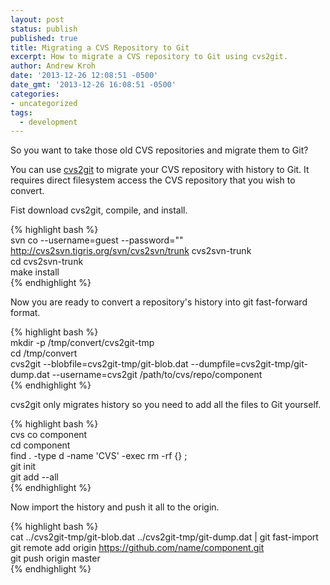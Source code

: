 ```yaml
---
layout: post
status: publish
published: true
title: Migrating a CVS Repository to Git
excerpt: How to migrate a CVS repository to Git using cvs2git.
author: Andrew Kroh
date: '2013-12-26 12:08:51 -0500'
date_gmt: '2013-12-26 16:08:51 -0500'
categories:
- uncategorized
tags:
  - development
---
```

So you want to take those old CVS repositories and migrate them to Git?

You can use [cvs2git](http://cvs2svn.tigris.org/cvs2git.html) to migrate your
CVS repository with history to Git. It requires direct filesystem access the CVS
repository that you wish to convert.

Fist download cvs2git, compile, and install.  

{% highlight bash %}  
svn co --username=guest --password="" http://cvs2svn.tigris.org/svn/cvs2svn/trunk cvs2svn-trunk  
cd cvs2svn-trunk  
make install  
{% endhighlight %}

Now you are ready to convert a repository's history into git fast-forward format.  

{% highlight bash %}  
mkdir -p /tmp/convert/cvs2git-tmp  
cd /tmp/convert  
cvs2git --blobfile=cvs2git-tmp/git-blob.dat --dumpfile=cvs2git-tmp/git-dump.dat --username=cvs2git /path/to/cvs/repo/component  
{% endhighlight %}

cvs2git only migrates history so you need to add all the files to Git yourself.  

{% highlight bash %}  
cvs co component  
cd component  
find . -type d -name 'CVS' -exec rm -rf {} \;  
git init  
git add --all  
{% endhighlight %}

Now import the history and push it all to the origin.  

{% highlight bash %}  
cat ../cvs2git-tmp/git-blob.dat ../cvs2git-tmp/git-dump.dat | git fast-import  
git remote add origin https://github.com/name/component.git  
git push origin master  
{% endhighlight %}
